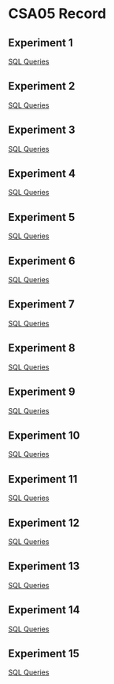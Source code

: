 # CSA05 Record
## Experiment 1
[SQL Queries](https://github.com/KartikBalaje/CSA0526-DBMS-115-/blob/main/exp1_ddl.txt)
## Experiment 2
[SQL Queries](https://github.com/KartikBalaje/CSA0526-DBMS-115-/blob/main/exp2_ddl.txt)
## Experiment 3
[SQL Queries](https://github.com/KartikBalaje/CSA0526-DBMS-115-/blob/main/exp3_ddl.txt)
## Experiment 4
[SQL Queries](https://github.com/KartikBalaje/CSA0526-DBMS-115-/blob/main/exp4_ddl.txt)
## Experiment 5
[SQL Queries](https://github.com/KartikBalaje/CSA0526-DBMS-115-/blob/main/exp5_ddl.txt)
## Experiment 6
[SQL Queries](https://github.com/KartikBalaje/CSA0526-DBMS-115-/blob/main/exp6_ddl.txt)
## Experiment 7
[SQL Queries](https://github.com/KartikBalaje/CSA0526-DBMS-115-/blob/main/exp7_ddl.txt)
## Experiment 8
[SQL Queries](https://github.com/KartikBalaje/CSA0526-DBMS-115-/blob/main/exp8_query.txt)
## Experiment 9
[SQL Queries](https://github.com/KartikBalaje/CSA0526-DBMS-115-/blob/main/exp9_join.txt)
## Experiment 10
[SQL Queries](https://github.com/KartikBalaje/CSA0526-DBMS-115-/blob/main/exp10_index.txt)
## Experiment 11
[SQL Queries]()
## Experiment 12
[SQL Queries]()
## Experiment 13
[SQL Queries]()
## Experiment 14
[SQL Queries]()
## Experiment 15
[SQL Queries]()
